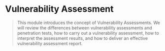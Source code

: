# Vulnerability Assessment

> This module introduces the concept of Vulnerability Assessments. We will review the differences between vulnerability assessments and penetration tests, how to carry out a vulnerability assessment, how to interpret the assessment results, and how to deliver an effective vulnerability assessment report.
